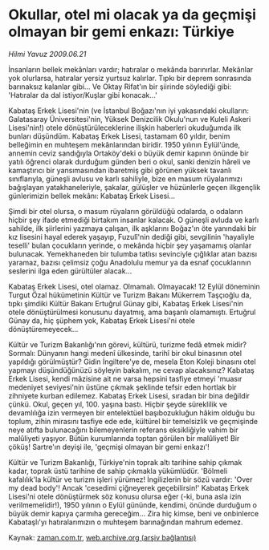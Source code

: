 # Okullar, otel mi olacak ya da geçmişi  olmayan bir gemi enkazı: Türkiye

*Hilmi Yavuz 2009.06.21*

<tr><td class="metin" colspan="2" style="padding-top: 20px; padding-left: 5px; padding-right: 10px;">İnsanların bellek mekânları vardır; hatıralar o mekânda barınırlar. Mekânlar yok olurlarsa, hatıralar yersiz yurtsuz kalırlar. Tıpkı bir deprem sonrasında barınaksız kalanlar gibi... Ve Oktay Rifat'ın bir şiirinde söylediği gibi: 'Hatıralar da dal istiyor/Kuşlar gibi konacak...'</td></tr><tr><td class="metin" colspan="2" style="padding-top: 20px; padding-left: 5px; padding-right: 10px;"><p>Kabataş Erkek Lisesi'nin (ve İstanbul Boğazı'nın iyi yakasındaki okulların: Galatasaray Üniversitesi'nin, Yüksek Denizcilik Okulu'nun ve Kuleli Askeri Lisesi'nin!) otele dönüştürüleceklerine ilişkin haberleri okuduğumda ilk bunları düşündüm. Kabataş Erkek Lisesi, tastamam 60 yıldır, benim belleğimin en muhteşem mekânlarından biridir. 1950 yılının Eylül'ünde, annemin ceviz sandığıyla Ortaköy'deki o büyük demir kapının önünde bir yatılı öğrenci olarak durduğum günden beri o okul, sanki denizin hâreli ve kamaştırıcı bir yansımasından ibaretmiş gibi görünen yüksek tavanlı sınıflarıyla, güneşli avlusu ve karlı sahiliyle, bize en masum rüyalarımızı bağışlayan yatakhaneleriyle, şakalar, gülüşler ve hüzünlerle geçen ilkgençlik günlerimizin bellek mekânı: Kabataş Erkek Lisesi...
<p> Şimdi bir otel olursa, o masum rüyaların görüldüğü odalarda, o odaların hiçbir şey ifade etmediği birtakım insanlar kalacak. O güneşli avluda ve karlı sahilde, ilk şiirlerini yazmaya çalışan, ilk aşklarını Boğaz'ın öte yanındaki bir kız lisesini hayal ederek yaşayıp, Fuzulî'nin dediği gibi, sevgilinin 'hayaliyle teselli' bulan çocukların yerinde, o mekânda hiçbir şey yaşamamış olanlar bulunacak. Yemekhaneden bir tulumba tatlısı sevinciyle çığlıklar atan bazısı yaramaz, bazısı çelimsiz çoğu Anadolulu memur ya da esnaf çocuklarının seslerini ilga eden gürültüler alacak...
<p>Kabataş Erkek Lisesi, otel olamaz. Olmamalı. Olmayacak! 12 Eylül döneminin Turgut Özal hükümetinin Kültür ve Turizm Bakanı Mükerrem Taşçıoğlu da, tıpkı şimdiki Kültür Bakanı Ertuğrul Günay gibi, Kabataş Erkek Lisesi'nin otele dönüştürülmesi konusunu dayatmış, ama başarılı olamamıştı. Ertuğrul Günay da, hiç şüphem yok, Kabataş Erkek Lisesi'ni otele dönüştüremeyecek...
<p>Kültür ve Turizm Bakanlığı'nın görevi, kültürü, turizme fedâ etmek midir? Sormalı: Dünyanın hangi medenî ülkesinde, tarihî bir okul binasının otel yapıldığı görülmüştür? Gidin İngiltere'ye de, mesela Eton Koleji binasını otel yapmayı düşündüğünüzü söyleyin bakalım, ne cevap alacaksınız? Kabataş Erkek Lisesi, kendi mâzisine ait ne varsa hepsini tasfiye etmeyi 'muasır medeniyet seviyesi'nin üstüne çıkmak şeklinde tefsir eden hortlak bir zihniyete kurban edilemez. Kabataş Erkek Lisesi, sıradan bir bina değildir çünkü. Okul, geçen yıl, 100. yaşına bastı. Hiçbir şeyde süreklilik ve devamlılığa izin vermeyen bir entelektüel başıbozukluğun hâkim olduğu bu toplum, zihin mirasını tasfiye ede ede, kültürel bir temelsizlik ve geçmişinde neye atıfta bulunacağını bilemeyenlerin referans eksikliğiyle vahim bir malûliyeti yaşıyor. Bütün kurumlarında toptan görülen bir malûliyet! Bir çöküş! Sartre'ın deyişi ile, 'geçmişi olmayan bir gemi enkazı'!
<p>Kültür ve Turizm Bakanlığı, Türkiye'nin toprak altı tarihine sahip çıkmak kadar, toprak üstü tarihine de sahip çıkmakla yükümlüdür. 'Bölmeli kafalılık'la kültür ve turizm işleri yürümez! İngilizlerin bir sözü vardır: 'Over my dead body'! Ancak 'cesedimi çiğneyerek geçebilirsin!' Kabataş Erkek Lisesi'ni otele dönüştürmek söz konusu olursa eğer (-ki, buna asla izin verilmemelidir!), 1950 yılının o Eylül gününde, kendimi, önünde durduğum o büyük demir kapıya çarmıha gereceğim... Zira hiç kimse, beni ve onbinlerce Kabataşlı'yı hatıralarımızın o muhteşem barınağından mahrum edemez. <br/></p></p></p></p></p></td></tr>

Kaynak: [zaman.com.tr](http://zaman.com.tr/yazar.do?yazino=861239), [web.archive.org (arşiv bağlantısı)](http://web.archive.org/web/20090925135046/http://www.zaman.com.tr:80/yazar.do?yazino=861239)

